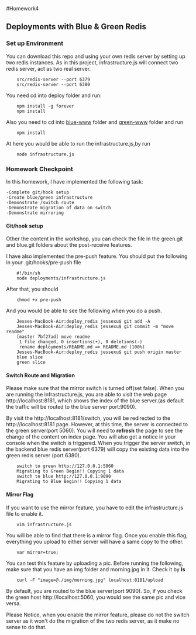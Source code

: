 #Homework4
## Deployments with Blue & Green Redis


### Set up Environment

You can download this repo and using your own redis server by setting up two redis instances. As in this project, infrastructure.js will connect two redis server, act as two real server.
		
		src/redis-server --port 6379
		src/redis-server --port 6380
		
You need cd into deploy folder and run:
		 
		npm install -g forever
		npm install

Also you need to cd into <u>blue-www</u> folder and <u>green-www</u> folder and run 
		
		npm install
		
At here you would be able to run the infrastructure.js,by run

		node infrastructure.js
		

### Homework Checkpoint		
In this homework, I have implemented the following task:

	-Complete git/hook setup
	-Create blue/green infrastructure
	-Demonstrate /switch route
	-Demonstrate migration of data on switch
	-Demonstrate mirroring
	
#### Git/hook setup

Other the content in the workshop, you can check the file in the green.git and blue.git folders about the post-receive features.

I have also implemented the pre-push feature. You should put the following in your .git/hooks/pre-push file
	
		#!/bin/sh
		node deployments/infrastructure.js
		
After that, you should 
	
		chmod +x pre-push
		
And you would be able to see the following when you do a push.

		Jesses-MacBook-Air:deploy_redis jessexu$ git add -A
		Jesses-MacBook-Air:deploy_redis jessexu$ git commit -m "move readme"
		[master 7bf27ad] move readme
		 1 file changed, 0 insertions(+), 0 deletions(-)
		 rename deployments/README.md => README.md (100%)
		Jesses-MacBook-Air:deploy_redis jessexu$ git push origin master
		blue slice
		green slice
	
#### Switch Route and Migration

Please make sure that the mirror switch is turned off(set false).
When you are running the infrastructure.js, you are able to visit the web page http://localhost:8181, which shows the index of the blue server.(as default the traffic will be routed to the blue server port:9090).

By visit the http://localhost:8181/switch, you will be redirected to the http://localhost:8181 page. However, at this time, the server is connected to the green server(port 5060). You will need to <b>refresh</b> the page to see the change of the content on index page. You will also get a notice in your console when the switch is triggered. When you trigger the server switch, in the backend blue redis server(port 6379) will copy the existing data into the green redis server (port 6380). 

		switch to green http://127.0.0.1:5060
		Migrating to Green Begin!! Copying 1 data
		switch to blue http://127.0.0.1:9090
		Migrating to Blue Begin!! Copying 1 data

#### Mirror Flag

If you want to use the mirror feature, you have to edit the infrastructure.js file to enable it. 
		
		vim infrastructure.js
		
You will be able to find that there is a mirror flag. Once you enable this flag, everything you upload to either server will have a same copy to the other. 

		var mirror=true;
		
You can test this feature by uploading a pic. Before running the following, make sure that you have an img folder and morning.jpg in it. Check it by <b>ls</b>

		curl -F "image=@./img/morning.jpg" localhost:8181/upload
		
By default, you are routed to the blue server(port 9090). So, if you check the green host http://localhost:5060, you would see the same pic and vice versa.

Please Notice, when you enable the mirror feature, please do not the switch server as it won't do the migration of the two redis server, as it make no sense to do that.

